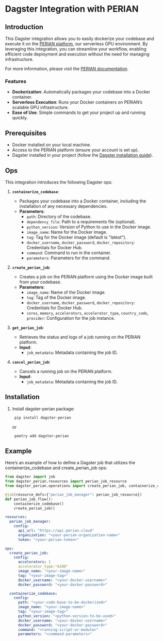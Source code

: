 # Dagster Integration with PERIAN

## Introduction

This Dagster integration allows you to easily dockerize your codebase and execute it on the [PERIAN platform](https://perian.io), our serverless GPU environment. By leveraging this integration, you can streamline your workflow, enabling efficient code deployment and execution without the need for managing infrastructure.

For more information, please visit the [PERIAN documentation](https://perian.io/docs).

### Features

- **Dockerization**: Automatically packages your codebase into a Docker container.
- **Serverless Execution**: Runs your Docker containers on PERIAN’s scalable GPU infrastructure.
- **Ease of Use**: Simple commands to get your project up and running quickly.

## Prerequisites

- Docker installed on your local machine.
- Access to the PERIAN platform (ensure your account is set up).
- Dagster installed in your project (follow the [Dagster installation guide](https://docs.dagster.io/getting-started/install)).


## Ops

This integration introduces the following Dagster ops:

1. **`containerize_codebase`**: 
   - Packages your codebase into a Docker container, including the installation of any necessary dependencies.
   - **Parameters**:
     - `path`: Directory of the codebase.
     - `dependency_file`: Path to a requirements file (optional).
     - `python_version`: Version of Python to use in the Docker image.
     - `image_name`: Name for the Docker image.
     - `tag`: Tag for the Docker image (default is "latest").
     - `docker_username`, `docker_password`, `docker_repository`: Credentials for Docker Hub.
     - `command`: Command to run in the container.
     - `parameters`: Parameters for the command.

2. **`create_perian_job`**: 
   - Creates a job on the PERIAN platform using the Docker image built from your codebase.
   - **Parameters**:
     - `image_name`: Name of the Docker image.
     - `tag`: Tag of the Docker image.
     - `docker_username`, `docker_password`, `docker_repository`: Credentials for Docker Hub.
     - `cores`, `memory`, `accelerators`, `accelerator_type`, `country_code`, `provider`: Configuration for the job instance.

3. **`get_perian_job`**: 
   - Retrieves the status and logs of a job running on the PERIAN platform.
   - **Input**: 
     - `job_metadata`: Metadata containing the job ID.

4. **`cancel_perian_job`**: 
   - Cancels a running job on the PERIAN platform.
   - **Input**: 
     - `job_metadata`: Metadata containing the job ID.

## Installation

1. Install dagster-perian package:

   ```bash
    pip install dagster-perian
    ```
   or
   ```bash
    poetry add dagster-perian
    ```


## Example

Here’s an example of how to define a Dagster job that utilizes the containerize_codebase and create_perian_job ops:

```python
from dagster import job
from dagster_perian.resources import perian_job_resource
from dagster_perian.operations import create_perian_job, containerize_codebase

@job(resource_defs={"perian_job_manager": perian_job_resource})
def perian_job_flow():
    containerize_codebase()
    create_perian_job()
```

```yaml
resources:
  perian_job_manager:
    config:
      api_url: "https://api.perian.cloud"
      organization: "<your-perian-organization-name>"
      token: "<your-perian-token>"

ops:
  create_perian_job:
    config:
      accelerators: 1
      accelerator_type:"A100"
      image_name: "<your-image-name>"
      tag: "<your-image-tag>"
      docker_username: "<your-docker-username>"
      docker_password: "<your-docker-password>"

  containerize_codebase:
    config:
      path: "<your-code-base-to-be-dockerized>"
      image_name: "<your-image-name>"
      tag: "<your-image-tag>"
      python_version: "<python-version-to-be-used>"
      docker_username: "<your-docker-username>"
      docker_password: "<your-docker-password>"
      command: "<running-script-or-module>"
      parameters: "<command-parameters>"


